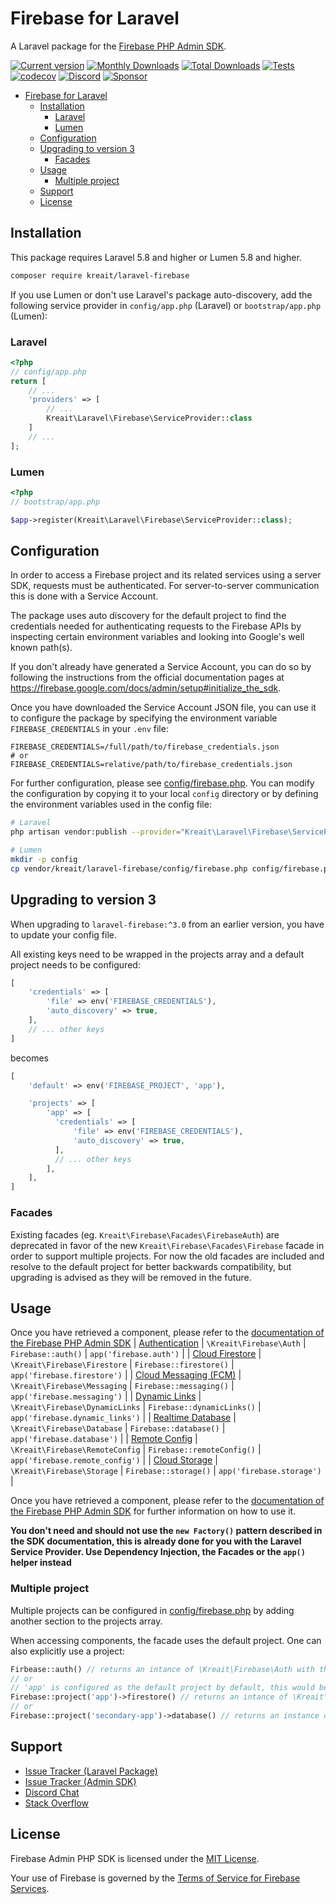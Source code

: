 # Firebase for Laravel

A Laravel package for the [Firebase PHP Admin SDK](https://github.com/kreait/firebase-php).

[![Current version](https://img.shields.io/packagist/v/kreait/laravel-firebase.svg?logo=composer)](https://packagist.org/packages/kreait/laravel-firebase)
[![Monthly Downloads](https://img.shields.io/packagist/dm/kreait/laravel-firebase.svg)](https://packagist.org/packages/kreait/laravel-firebase/stats)
[![Total Downloads](https://img.shields.io/packagist/dt/kreait/laravel-firebase.svg)](https://packagist.org/packages/kreait/laravel-firebase/stats)
[![Tests](https://github.com/kreait/laravel-firebase/workflows/Tests/badge.svg?branch=main)](https://github.com/kreait/laravel-firebase/actions)
[![codecov](https://codecov.io/gh/kreait/laravel-firebase/branch/main/graph/badge.svg)](https://codecov.io/gh/kreait/laravel-firebase)
[![Discord](https://img.shields.io/discord/523866370778333184.svg?color=7289da&logo=discord)](https://discord.gg/nbgVfty)
[![Sponsor](https://img.shields.io/static/v1?logo=GitHub&label=Sponsor&message=%E2%9D%A4&color=ff69b4)](https://github.com/sponsors/jeromegamez)

- [Firebase for Laravel](#firebase-for-laravel)
  - [Installation](#installation)
    - [Laravel](#laravel)
    - [Lumen](#lumen)
  - [Configuration](#configuration)
  - [Upgrading to version 3](#upgrading-to-version-3)
    - [Facades](#facades)
  - [Usage](#usage)
    - [Multiple project](#multiple-project)
  - [Support](#support)
  - [License](#license)

## Installation

This package requires Laravel 5.8 and higher or Lumen 5.8 and higher.

```bash
composer require kreait/laravel-firebase
```

If you use Lumen or don't use Laravel's package auto-discovery, add the following service provider in
`config/app.php` (Laravel) or `bootstrap/app.php` (Lumen):

### Laravel

```php
<?php
// config/app.php
return [
    // ...
    'providers' => [
        // ...
        Kreait\Laravel\Firebase\ServiceProvider::class
    ]
    // ...
];
```

### Lumen

```php
<?php
// bootstrap/app.php

$app->register(Kreait\Laravel\Firebase\ServiceProvider::class);
```

## Configuration

In order to access a Firebase project and its related services using a server SDK, requests must be authenticated.
For server-to-server communication this is done with a Service Account.

The package uses auto discovery for the default project to find the credentials needed for authenticating requests to
the Firebase APIs by inspecting certain environment variables and looking into Google's well known path(s).

If you don't already have generated a Service Account, you can do so by following the instructions from the
official documentation pages at https://firebase.google.com/docs/admin/setup#initialize_the_sdk.

Once you have downloaded the Service Account JSON file, you can use it to configure the package by specifying
the environment variable `FIREBASE_CREDENTIALS` in your `.env` file:

```
FIREBASE_CREDENTIALS=/full/path/to/firebase_credentials.json
# or
FIREBASE_CREDENTIALS=relative/path/to/firebase_credentials.json
```

For further configuration, please see [config/firebase.php](config/firebase.php). You can modify the configuration
by copying it to your local `config` directory or by defining the environment variables used in the config file:

```bash
# Laravel
php artisan vendor:publish --provider="Kreait\Laravel\Firebase\ServiceProvider" --tag=config

# Lumen
mkdir -p config
cp vendor/kreait/laravel-firebase/config/firebase.php config/firebase.php
```

## Upgrading to version 3

When upgrading to `laravel-firebase:^3.0` from an earlier version, you have to update your config file.

All existing keys need to be wrapped in the projects array and a default project needs to be configured:

```php
[
    'credentials' => [
        'file' => env('FIREBASE_CREDENTIALS'),
        'auto_discovery' => true,
    ],
    // ... other keys
]
```

becomes

```php
[
    'default' => env('FIREBASE_PROJECT', 'app'),

    'projects' => [
        'app' => [
          'credentials' => [
              'file' => env('FIREBASE_CREDENTIALS'),
              'auto_discovery' => true,
          ],
          // ... other keys
        ],
    ],
]
```

### Facades
Existing facades (eg. `Kreait\Firebase\Facades\FirebaseAuth`) are deprecated in favor of the new `Kreait\Firebase\Facades\Firebase` facade in order to support multiple projects. For now the old facades are included and resolve to the default project for better backwards compatibility, but upgrading is advised as they will be removed in the future.

## Usage

Once you have retrieved a component, please refer to the [documentation of the Firebase PHP Admin SDK](https://firebase-php.readthedocs.io)
| [Authentication](https://firebase-php.readthedocs.io/en/stable/authentication.html) | `\Kreait\Firebase\Auth` | `Firebase::auth()` | `app('firebase.auth')` |
| [Cloud Firestore](https://firebase-php.readthedocs.io/en/stable/cloud-firestore.html) | `\Kreait\Firebase\Firestore` | `Firebase::firestore()` | `app('firebase.firestore')` |
| [Cloud&nbsp;Messaging&nbsp;(FCM)](https://firebase-php.readthedocs.io/en/stable/cloud-messaging.html) | `\Kreait\Firebase\Messaging` | `Firebase::messaging()` | `app('firebase.messaging')` |
| [Dynamic&nbsp;Links](https://firebase-php.readthedocs.io/en/stable/dynamic-links.html) | `\Kreait\Firebase\DynamicLinks` | `Firebase::dynamicLinks()` | `app('firebase.dynamic_links')` |
| [Realtime Database](https://firebase-php.readthedocs.io/en/stable/realtime-database.html) | `\Kreait\Firebase\Database` | `Firebase::database()` | `app('firebase.database')` |
| [Remote Config](https://firebase-php.readthedocs.io/en/stable/remote-config.html) | `\Kreait\Firebase\RemoteConfig` | `Firebase::remoteConfig()` | `app('firebase.remote_config')` |
| [Cloud Storage](https://firebase-php.readthedocs.io/en/stable/cloud-storage.html) | `\Kreait\Firebase\Storage` | `Firebase::storage()` | `app('firebase.storage')` |

Once you have retrieved a component, please refer to the [documentation of the Firebase PHP Admin SDK](https://firebase-php.readthedocs.io)
for further information on how to use it.

**You don't need and should not use the `new Factory()` pattern described in the SDK documentation, this is already
done for you with the Laravel Service Provider. Use Dependency Injection, the Facades or the `app()` helper instead**

### Multiple project

Multiple projects can be configured in [config/firebase.php](config/firebase.php) by adding another section to the projects array.

When accessing components, the facade uses the default project. One can also explicitly use a project:

```php
Firbease::auth() // returns an intance of \Kreait\Firebase\Auth with the configuration found for the default project
// or
// 'app' is configured as the default project by default, this would be equivalent to Firebase::firestore() when that is the case
Firebase::project('app')->firestore() // returns an intance of \Kreait\Firebase\Firestore with the configuration found for the 'app' project
// or
Firebase::project('secondary-app')->database() // returns an instance of \Kreait\Firebase\Database with the configuration found for the 'secondary-app' project
```

## Support

- [Issue Tracker (Laravel Package)](https://github.com/kreait/laravel-firebase/issues/)
- [Issue Tracker (Admin SDK)](https://github.com/kreait/firebase-php/issues/)
- [Discord Chat](https://discord.gg/nbgVfty)
- [Stack Overflow](https://stackoverflow.com/questions/tagged/firebase+php)

## License

Firebase Admin PHP SDK is licensed under the [MIT License](LICENSE).

Your use of Firebase is governed by the [Terms of Service for Firebase Services](https://firebase.google.com/terms/).
